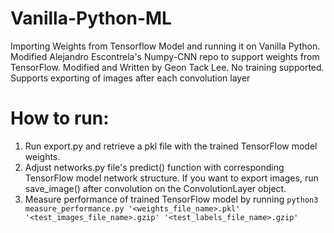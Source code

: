 # Vanilla-Python-ML
Importing Weights from Tensorflow Model and running it on Vanilla Python. Modified Alejandro Escontrela's Numpy-CNN repo to support weights from TensorFlow. Modified and Written by Geon Tack Lee. No training supported. Supports exporting of images after each convolution layer

# How to run:
1. Run export.py and retrieve a pkl file with the trained TensorFlow model weights.
2. Adjust networks.py file's predict() function with corresponding TensorFlow model network structure. If you want to export images, run save_image() after convolution on the ConvolutionLayer object.
3. Measure performance of trained TensorFlow model by running `python3 measure_performance.py '<weights_file_name>.pkl' '<test_images_file_name>.gzip' '<test_labels_file_name>.gzip'`
